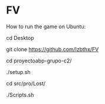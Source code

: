# FV

How to run the game on Ubuntu:

cd Desktop

git clone https://github.com/lzbthx/FV

cd proyectoabp-grupo-c2/

./setup.sh

cd src/pro/Lost/

./Scripts.sh
